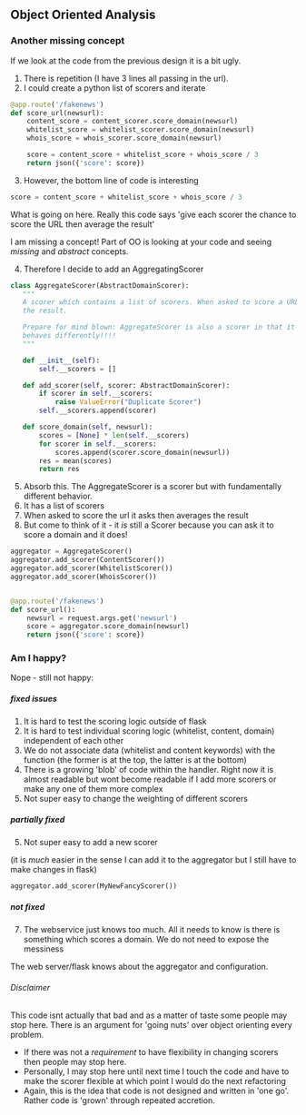 ## Object Oriented Analysis

### Another missing concept

If we look at the code from the previous design it is a bit ugly.
1. There is repetition (I have 3 lines all passing in the url). 
2. I could create a python list of scorers and iterate

```python
@app.route('/fakenews')
def score_url(newsurl):
    content_score = content_scorer.score_domain(newsurl)
    whitelist_score = whitelist_scorer.score_domain(newsurl)
    whois_score = whois_scorer.score_domain(newsurl)

    score = content_score + whitelist_score + whois_score / 3
    return json({'score': score})
```

3. However, the bottom line of code is interesting

```python
score = content_score + whitelist_score + whois_score / 3
```

What is going on here. Really this code says 'give each scorer the chance to score the URL then average the result'

I am missing a concept! Part of OO is looking at your code and seeing *missing* and *abstract* concepts.
 
 4. Therefore I decide to add an AggregatingScorer
 
 ```python
class AggregateScorer(AbstractDomainScorer):
    """
    A scorer which contains a list of scorers. When asked to score a URL it asks each scorer to provide a score then averages
    the result.

    Prepare for mind blown: AggregateScorer is also a scorer in that it implements the same contract of score_domain even though it
    behaves differently!!!!
    """

    def __init__(self):
        self.__scorers = []

    def add_scorer(self, scorer: AbstractDomainScorer):
        if scorer in self.__scorers:
            raise ValueError("Duplicate Scorer")
        self.__scorers.append(scorer)

    def score_domain(self, newsurl):
        scores = [None] * len(self.__scorers)
        for scorer in self.__scorers:
            scores.append(scorer.score_domain(newsurl))
        res = mean(scores)
        return res
```

5. Absorb this. The AggregateScorer is a scorer but with fundamentally different behavior.
6. It has a list of scorers
7. When asked to score the url it asks then averages the result
8. But come to think of it - it *is* still a Scorer because you can ask it to score a domain and it does!

```python
aggregator = AggregateScorer()
aggregator.add_scorer(ContentScorer())
aggregator.add_scorer(WhitelistScorer())
aggregator.add_scorer(WhoisScorer())


@app.route('/fakenews')
def score_url():
    newsurl = request.args.get('newsurl')
    score = aggregator.score_domain(newsurl)
    return json({'score': score})
```

### Am I happy?
Nope - still not happy:

##### fixed issues

1. It is hard to test the scoring logic outside of flask
2. It is hard to test individual scoring logic (whitelist, content, domain) independent of each other
3. We do not associate data (whitelist and content keywords) with the function (the former is at the top, the latter is at the bottom)
4. There is a growing 'blob' of code within the handler. Right now it is almost readable but wont become readable if I add more scorers or make any one of them more complex
6. Not super easy to change the weighting of different scorers

##### partially fixed
5. Not super easy to add a new scorer

(it is *much* easier in the sense I can add it to the aggregator but I still have to make changes in flask)

```python
aggregator.add_scorer(MyNewFancyScorer())
```

##### not fixed
7. The webservice just knows too much. All it needs to know is there is something which scores a domain. We do not need to expose the messiness

The web server/flask knows about the aggregator and configuration.

###### Disclaimer
This code isnt actually that bad and as a matter of taste some people may stop here. There is an argument for 'going nuts' over object orienting every problem. 
- If there was not a *requirement* to have flexibility in changing scorers then people may stop here.
- Personally, I may stop here until next time I touch the code and have to make the scorer flexible at which point I would do the next refactoring
- Again, this is the idea that code is not designed and written in 'one go'. Rather code is 'grown' through repeated accretion.
